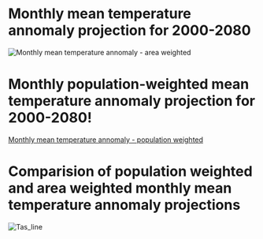 # Monthly mean temperature annomaly projection for 2000-2080
![Monthly mean temperature annomaly - area weighted](https://user-images.githubusercontent.com/85177766/120787801-0650e900-c530-11eb-8c6a-6211ae0b9de8.jpg)

# Monthly population-weighted mean temperature annomaly projection for 2000-2080!
[Monthly mean temperature annomaly - population weighted](https://user-images.githubusercontent.com/85177766/120787978-37c9b480-c530-11eb-9983-fbf512e2fa3f.jpg)

# Comparision of population weighted and area weighted monthly mean temperature annomaly projections
![Tas_line](https://user-images.githubusercontent.com/85177766/120788083-59c33700-c530-11eb-83d8-ddac600b8f2d.jpg)


